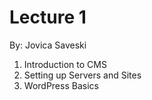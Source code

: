 # Lecture 1

By: Jovica Saveski

1. Introduction to CMS
2. Setting up Servers and Sites
3. WordPress Basics
